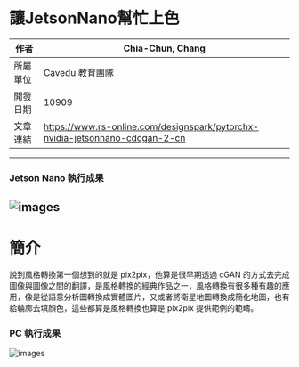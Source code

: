 # 讓JetsonNano幫忙上色
| 作者 | Chia-Chun, Chang |
| ---- | ---|
| 所屬單位  | Cavedu 教育團隊 |
| 開發日期  | 10909 |
| 文章連結  | https://www.rs-online.com/designspark/pytorchx-nvidia-jetsonnano-cdcgan-2-cn |
---
### Jetson Nano 執行成果
![images](Images/result_2.gif)
---
# 簡介
說到風格轉換第一個想到的就是 pix2pix，他算是很早期透過 cGAN 的方式去完成圖像與圖像之間的翻譯，是風格轉換的經典作品之一，風格轉換有很多種有趣的應用，像是從語意分析圖轉換成實體圖片，又或者將衛星地圖轉換成簡化地圖，也有給輪廓去填顏色，這些都算是風格轉換也算是 pix2pix 提供範例的範疇。

### PC 執行成果
![images](Images/result.gif)
